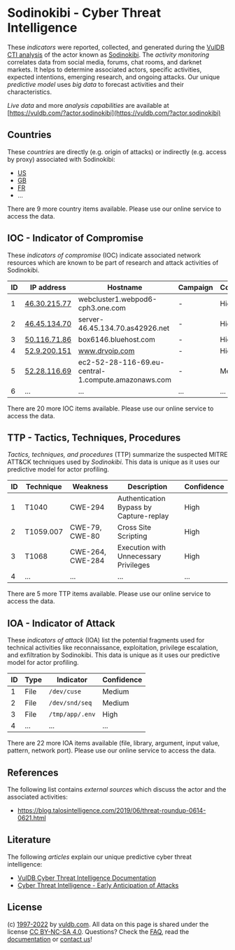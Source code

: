 # Sodinokibi - Cyber Threat Intelligence

These _indicators_ were reported, collected, and generated during the [VulDB CTI analysis](https://vuldb.com/?kb.cti) of the actor known as [Sodinokibi](https://vuldb.com/?actor.sodinokibi). The _activity monitoring_ correlates data from social media, forums, chat rooms, and darknet markets. It helps to determine associated actors, specific activities, expected intentions, emerging research, and ongoing attacks. Our unique _predictive model_ uses _big data_ to forecast activities and their characteristics.

_Live data_ and more _analysis capabilities_ are available at [https://vuldb.com/?actor.sodinokibi](https://vuldb.com/?actor.sodinokibi)

## Countries

These _countries_ are directly (e.g. origin of attacks) or indirectly (e.g. access by proxy) associated with Sodinokibi:

* [US](https://vuldb.com/?country.us)
* [GB](https://vuldb.com/?country.gb)
* [FR](https://vuldb.com/?country.fr)
* ...

There are 9 more country items available. Please use our online service to access the data.

## IOC - Indicator of Compromise

These _indicators of compromise_ (IOC) indicate associated network resources which are known to be part of research and attack activities of Sodinokibi.

ID | IP address | Hostname | Campaign | Confidence
-- | ---------- | -------- | -------- | ----------
1 | [46.30.215.77](https://vuldb.com/?ip.46.30.215.77) | webcluster1.webpod6-cph3.one.com | - | High
2 | [46.45.134.70](https://vuldb.com/?ip.46.45.134.70) | server-46.45.134.70.as42926.net | - | High
3 | [50.116.71.86](https://vuldb.com/?ip.50.116.71.86) | box6146.bluehost.com | - | High
4 | [52.9.200.151](https://vuldb.com/?ip.52.9.200.151) | www.drvoip.com | - | High
5 | [52.28.116.69](https://vuldb.com/?ip.52.28.116.69) | ec2-52-28-116-69.eu-central-1.compute.amazonaws.com | - | Medium
6 | ... | ... | ... | ...

There are 20 more IOC items available. Please use our online service to access the data.

## TTP - Tactics, Techniques, Procedures

_Tactics, techniques, and procedures_ (TTP) summarize the suspected MITRE ATT&CK techniques used by _Sodinokibi_. This data is unique as it uses our predictive model for actor profiling.

ID | Technique | Weakness | Description | Confidence
-- | --------- | -------- | ----------- | ----------
1 | T1040 | CWE-294 | Authentication Bypass by Capture-replay | High
2 | T1059.007 | CWE-79, CWE-80 | Cross Site Scripting | High
3 | T1068 | CWE-264, CWE-284 | Execution with Unnecessary Privileges | High
4 | ... | ... | ... | ...

There are 5 more TTP items available. Please use our online service to access the data.

## IOA - Indicator of Attack

These _indicators of attack_ (IOA) list the potential fragments used for technical activities like reconnaissance, exploitation, privilege escalation, and exfiltration by Sodinokibi. This data is unique as it uses our predictive model for actor profiling.

ID | Type | Indicator | Confidence
-- | ---- | --------- | ----------
1 | File | `/dev/cuse` | Medium
2 | File | `/dev/snd/seq` | Medium
3 | File | `/tmp/app/.env` | High
4 | ... | ... | ...

There are 22 more IOA items available (file, library, argument, input value, pattern, network port). Please use our online service to access the data.

## References

The following list contains _external sources_ which discuss the actor and the associated activities:

* https://blog.talosintelligence.com/2019/06/threat-roundup-0614-0621.html

## Literature

The following _articles_ explain our unique predictive cyber threat intelligence:

* [VulDB Cyber Threat Intelligence Documentation](https://vuldb.com/?kb.cti)
* [Cyber Threat Intelligence - Early Anticipation of Attacks](https://www.scip.ch/en/?labs.20201022)

## License

(c) [1997-2022](https://vuldb.com/?kb.changelog) by [vuldb.com](https://vuldb.com/?kb.about). All data on this page is shared under the license [CC BY-NC-SA 4.0](https://creativecommons.org/licenses/by-nc-sa/4.0/). Questions? Check the [FAQ](https://vuldb.com/?kb.faq), read the [documentation](https://vuldb.com/?kb) or [contact us](https://vuldb.com/?contact)!
